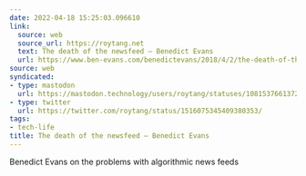 ```yaml
---
date: 2022-04-18 15:25:03.096610
link:
  source: web
  source_url: https://roytang.net
  text: The death of the newsfeed — Benedict Evans
  url: https://www.ben-evans.com/benedictevans/2018/4/2/the-death-of-the-newsfeed
source: web
syndicated:
- type: mastodon
  url: https://mastodon.technology/users/roytang/statuses/108153766137252033
- type: twitter
  url: https://twitter.com/roytang/status/1516075345409380353/
tags:
- tech-life
title: The death of the newsfeed — Benedict Evans
---
```


Benedict Evans on the problems with algorithmic news feeds
